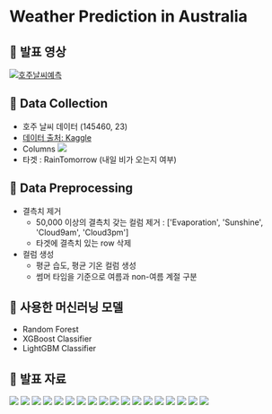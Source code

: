 # Weather Prediction in Australia
## 📌 발표 영상
[![호주날씨예측](https://img.youtube.com/vi/rIwDuQyhjqo/0.jpg)](https://youtu.be/rIwDuQyhjqo)

## 📌 Data Collection
- 호주 날씨 데이터 (145460, 23)
- [데이터 출처: Kaggle](https://www.kaggle.com/jsphyg/weather-dataset-rattle-package)
- Columns
![](https://github.com/DAWUNHAN/Weather-Predict/blob/master/img/dataset.png?raw=true)
  <!-- - 'Date' : 날짜,
  - 'Location' : 장소,
  - 'MinTemp' : 최저 온도 (섭씨),
  - 'MaxTemp' : 최고 온도 (섭씨),
  - 'Rainfall': 강수량 (mm),
  - 'Evaporation' : 증발량 (mm),
  - 'Sunshine' : 일조 시간 (hour),
  - 'WindGustDir' : 가장 강한 바람 방향,
  - 'WindGustSpeed' : 가장 강한 바람 속도 (km/h),
  - 'WindDir9am' : 오전 9시 바람 방향,
  - 'WindDir3pm' : 오후 3시 바람 방향,
  - 'WindSpeed9am': 오전 9시 바람 속도 (km/h),
  - 'WindSpeed3pm': 오후 3시 바람 속도 (km/h),
  - 'Humidity9am' : 오전 9시 습도 (%),
  - 'Humidity3pm' : 오후 3시 습도 (%),
  - 'Pressure9am' : 오전 9시에 평균 해수면으로 감소된 대기압(hpa),
  - 'Pressure3pm' : 오후 3시에 평균 해수면으로 감소된 대기압(hpa),
  - 'Cloud9am' : 오전 9시 구름량 (Many),
  - 'Cloud3pm' : 오후 3시 구름량 (Many),
  - 'Temp9am' : 오전 9시 온도 (섭씨),
  - 'Temp3pm' : 오후 3시 온도 (섭씨),
  - 'RainToday' : 오늘 강우 여부 (Boolean),
  - 'RainTomorrow' : 내일 강우 여부 (Boolean) -->
- 타겟 : RainTomorrow (내일 비가 오는지 여부)

## 📌 Data Preprocessing
- 결측치 제거
  - 50,000 이상의 결측치 갖는 컬럼 제거 : ['Evaporation', 'Sunshine', 'Cloud9am', 'Cloud3pm']
  - 타겟에 결측치 있는 row 삭제
- 컬럼 생성
  - 평균 습도, 평균 기온 컬럼 생성
  - 썸머 타임을 기준으로 여름과 non-여름 계절 구분

## 📌 사용한 머신러닝 모델
- Random Forest
- XGBoost Classifier
- LightGBM Classifier

## 📌 발표 자료
![](https://github.com/DAWUNHAN/Weather-Predict/blob/master/img/01.jpg?raw=true)
![](https://github.com/DAWUNHAN/Weather-Predict/blob/master/img/02.jpg?raw=true)
![](https://github.com/DAWUNHAN/Weather-Predict/blob/master/img/03.jpg?raw=true)
![](https://github.com/DAWUNHAN/Weather-Predict/blob/master/img/04.jpg?raw=true)
![](https://github.com/DAWUNHAN/Weather-Predict/blob/master/img/05.jpg?raw=true)
![](https://github.com/DAWUNHAN/Weather-Predict/blob/master/img/06.jpg?raw=true)
![](https://github.com/DAWUNHAN/Weather-Predict/blob/master/img/07.jpg?raw=true)
![](https://github.com/DAWUNHAN/Weather-Predict/blob/master/img/08.jpg?raw=true)
![](https://github.com/DAWUNHAN/Weather-Predict/blob/master/img/09.jpg?raw=true)
![](https://github.com/DAWUNHAN/Weather-Predict/blob/master/img/10.jpg?raw=true)
![](https://github.com/DAWUNHAN/Weather-Predict/blob/master/img/11.jpg?raw=true)
![](https://github.com/DAWUNHAN/Weather-Predict/blob/master/img/12.jpg?raw=true)
![](https://github.com/DAWUNHAN/Weather-Predict/blob/master/img/13.jpg?raw=true)
![](https://github.com/DAWUNHAN/Weather-Predict/blob/master/img/14.jpg?raw=true)
![](https://github.com/DAWUNHAN/Weather-Predict/blob/master/img/15.jpg?raw=true)
![](https://github.com/DAWUNHAN/Weather-Predict/blob/master/img/16.jpg?raw=true)
![](https://github.com/DAWUNHAN/Weather-Predict/blob/master/img/17.jpg?raw=true)
![](https://github.com/DAWUNHAN/Weather-Predict/blob/master/img/18.jpg?raw=true)
